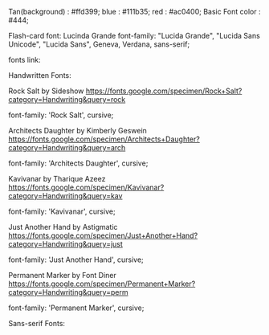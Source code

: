 Tan(background) : #ffd399;
blue : #111b35;
red : #ac0400;
Basic Font color : #444;

Flash-card font:
Lucinda Grande
font-family: "Lucida Grande", "Lucida Sans Unicode", "Lucida Sans", Geneva, Verdana, sans-serif;

fonts link:
<link href="https://fonts.googleapis.com/css?family=" rel="stylesheet">

Handwritten Fonts:

Rock Salt by Sideshow https://fonts.google.com/specimen/Rock+Salt?category=Handwriting&query=rock
<link href="https://fonts.googleapis.com/css?family=Rock+Salt" rel="stylesheet">
font-family: 'Rock Salt', cursive;

Architects Daughter by Kimberly Geswein https://fonts.google.com/specimen/Architects+Daughter?category=Handwriting&query=arch
<link href="https://fonts.googleapis.com/css?family=Architects+Daughter" rel="stylesheet">
font-family: 'Architects Daughter', cursive;

Kavivanar by Tharique Azeez https://fonts.google.com/specimen/Kavivanar?category=Handwriting&query=kav
<link href="https://fonts.googleapis.com/css?family=Kavivanar&subset=latin-ext,tamil" rel="stylesheet">
font-family: 'Kavivanar', cursive;

Just Another Hand by Astigmatic https://fonts.google.com/specimen/Just+Another+Hand?category=Handwriting&query=just
<link href="https://fonts.googleapis.com/css?family=Just+Another+Hand" rel="stylesheet">
font-family: 'Just Another Hand', cursive;

Permanent Marker by Font Diner https://fonts.google.com/specimen/Permanent+Marker?category=Handwriting&query=perm
<link href="https://fonts.googleapis.com/css?family=Permanent+Marker" rel="stylesheet">
font-family: 'Permanent Marker', cursive;

Sans-serif Fonts:

